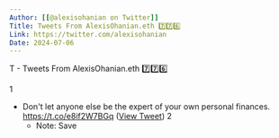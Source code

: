 ```yaml
---
Author: [[@alexisohanian on Twitter]]
Title: Tweets From AlexisOhanian.eth 7️⃣7️⃣6️⃣
Link: https://twitter.com/alexisohanian
Date: 2024-07-06
---
```

T - Tweets From AlexisOhanian.eth 7️⃣7️⃣6️⃣

1
- Don't let anyone else be the expert of your own personal finances. https://t.co/e8if2W7BGq ([View Tweet](https://twitter.com/alexisohanian/status/1393786636639653891))
2
    - Note: Save
